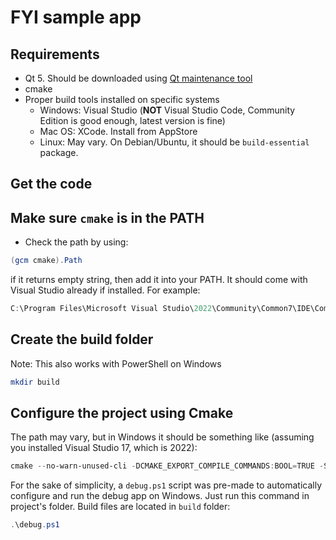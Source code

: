 # FYI sample app

## Requirements

- Qt 5. Should be downloaded using [Qt maintenance tool](https://www.qt.io/download)
- cmake
- Proper build tools installed on specific systems
  - Windows: Visual Studio (**NOT** Visual Studio Code, Community Edition is good enough, latest version is fine)
  - Mac OS: XCode. Install from AppStore
  - Linux: May vary. On Debian/Ubuntu, it should be `build-essential` package.

## Get the code

## Make sure `cmake` is in the PATH

- Check the path by using:

```powershell
(gcm cmake).Path
```

if it returns empty string, then add it into your PATH. It should come with Visual Studio already if installed. For example:

```powershell
C:\Program Files\Microsoft Visual Studio\2022\Community\Common7\IDE\CommonExtensions\Microsoft\CMake\CMake\bin\cmake.exe
```

## Create the build folder

Note: This also works with PowerShell on Windows

```bash
mkdir build
```

## Configure the project using Cmake

The path may vary, but in Windows it should be something like (assuming you installed Visual Studio 17, which is 2022):

```powershell
cmake --no-warn-unused-cli -DCMAKE_EXPORT_COMPILE_COMMANDS:BOOL=TRUE -S<YOUR-PROJECT-DIR> -B<YOUR-PROJECT-DIR/build> -G "Visual Studio 17 2022" -T host=x86 -A x64
```

For the sake of simplicity, a `debug.ps1` script was pre-made to automatically configure and run the debug app on Windows. Just run this command in project's folder. Build files are located in `build` folder:

```powershell
.\debug.ps1
```
